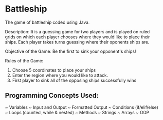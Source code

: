 # Battleship
The game of battleship coded using Java. 

Description: It is a guessing game for two players and is played on ruled grids on which each player chooses where they would like to place their ships. Each player takes turns guessing where their oponents ships are. 

Objective of the Game: Be the first to sink your opponent's ships!

Rules of the Game: 
1. Choose 5 coordinates to place your ships
2. Enter the region where you would like to attack.
3. First player to sink all of the opposing ships successfully wins

## Programming Concepts Used: 
~ Variables
~ Input and Output
~ Formatted Output
~ Conditions (if/elif/else)
~ Loops (counted, while & nested)
~ Methods
~ Strings
~ Arrays
~ OOP



